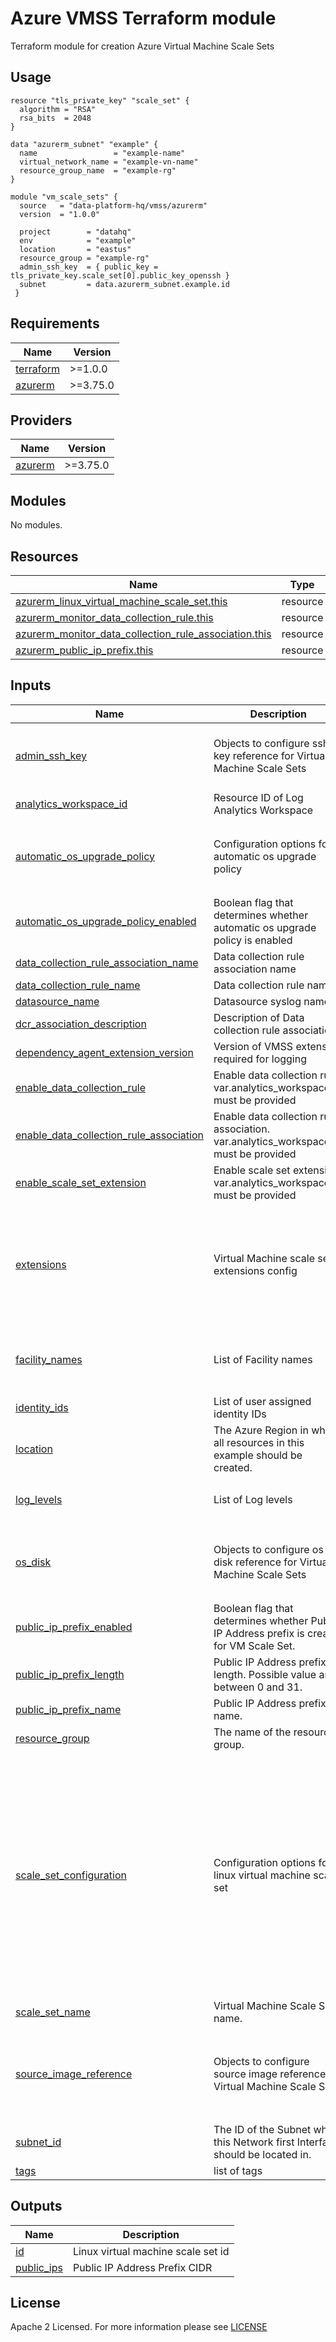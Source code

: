 # Azure VMSS Terraform module
Terraform module for creation Azure Virtual Machine Scale Sets

## Usage
```hcl
resource "tls_private_key" "scale_set" {
  algorithm = "RSA"
  rsa_bits  = 2048
}

data "azurerm_subnet" "example" {
  name                 = "example-name"
  virtual_network_name = "example-vn-name"
  resource_group_name  = "example-rg"
}

module "vm_scale_sets" {
  source   = "data-platform-hq/vmss/azurerm"
  version  = "1.0.0"
  
  project        = "datahq"
  env            = "example"
  location       = "eastus"
  resource_group = "example-rg"
  admin_ssh_key  = { public_key = tls_private_key.scale_set[0].public_key_openssh }
  subnet         = data.azurerm_subnet.example.id
 }
```
<!-- BEGIN_TF_DOCS -->
## Requirements

| Name | Version |
|------|---------|
| <a name="requirement_terraform"></a> [terraform](#requirement\_terraform) | >=1.0.0 |
| <a name="requirement_azurerm"></a> [azurerm](#requirement\_azurerm) | >=3.75.0 |

## Providers

| Name | Version |
|------|---------|
| <a name="provider_azurerm"></a> [azurerm](#provider\_azurerm) | >=3.75.0 |

## Modules

No modules.

## Resources

| Name | Type |
|------|------|
| [azurerm_linux_virtual_machine_scale_set.this](https://registry.terraform.io/providers/hashicorp/azurerm/latest/docs/resources/linux_virtual_machine_scale_set) | resource |
| [azurerm_monitor_data_collection_rule.this](https://registry.terraform.io/providers/hashicorp/azurerm/latest/docs/resources/monitor_data_collection_rule) | resource |
| [azurerm_monitor_data_collection_rule_association.this](https://registry.terraform.io/providers/hashicorp/azurerm/latest/docs/resources/monitor_data_collection_rule_association) | resource |
| [azurerm_public_ip_prefix.this](https://registry.terraform.io/providers/hashicorp/azurerm/latest/docs/resources/public_ip_prefix) | resource |

## Inputs

| Name | Description | Type | Default | Required |
|------|-------------|------|---------|:--------:|
| <a name="input_admin_ssh_key"></a> [admin\_ssh\_key](#input\_admin\_ssh\_key) | Objects to configure ssh key reference for Virtual Machine Scale Sets | <pre>object({<br>    username   = optional(string, "azureuser")<br>    public_key = string<br>  })</pre> | <pre>{<br>  "public_key": null,<br>  "username": null<br>}</pre> | no |
| <a name="input_analytics_workspace_id"></a> [analytics\_workspace\_id](#input\_analytics\_workspace\_id) | Resource ID of Log Analytics Workspace | `string` | `null` | no |
| <a name="input_automatic_os_upgrade_policy"></a> [automatic\_os\_upgrade\_policy](#input\_automatic\_os\_upgrade\_policy) | Configuration options for automatic os upgrade policy | <pre>object({<br>    disable_automatic_rollback  = optional(bool, false)<br>    enable_automatic_os_upgrade = optional(bool, false)<br>  })</pre> | `{}` | no |
| <a name="input_automatic_os_upgrade_policy_enabled"></a> [automatic\_os\_upgrade\_policy\_enabled](#input\_automatic\_os\_upgrade\_policy\_enabled) | Boolean flag that determines whether automatic os upgrade policy is enabled | `bool` | `false` | no |
| <a name="input_data_collection_rule_association_name"></a> [data\_collection\_rule\_association\_name](#input\_data\_collection\_rule\_association\_name) | Data collection rule association name | `string` | `null` | no |
| <a name="input_data_collection_rule_name"></a> [data\_collection\_rule\_name](#input\_data\_collection\_rule\_name) | Data collection rule name | `string` | `null` | no |
| <a name="input_datasource_name"></a> [datasource\_name](#input\_datasource\_name) | Datasource syslog name | `string` | `"datasource-syslog"` | no |
| <a name="input_dcr_association_description"></a> [dcr\_association\_description](#input\_dcr\_association\_description) | Description of Data collection rule association | `string` | `"Association between the Data Collection Rule and the Linux VM."` | no |
| <a name="input_dependency_agent_extension_version"></a> [dependency\_agent\_extension\_version](#input\_dependency\_agent\_extension\_version) | Version of VMSS extension required for logging | `string` | `"9.5"` | no |
| <a name="input_enable_data_collection_rule"></a> [enable\_data\_collection\_rule](#input\_enable\_data\_collection\_rule) | Enable data collection rule. var.analytics\_workspace\_id must be provided | `bool` | `false` | no |
| <a name="input_enable_data_collection_rule_association"></a> [enable\_data\_collection\_rule\_association](#input\_enable\_data\_collection\_rule\_association) | Enable data collection rule association. var.analytics\_workspace\_id must be provided | `bool` | `true` | no |
| <a name="input_enable_scale_set_extension"></a> [enable\_scale\_set\_extension](#input\_enable\_scale\_set\_extension) | Enable scale set extension. var.analytics\_workspace\_id must be provided | `bool` | `true` | no |
| <a name="input_extensions"></a> [extensions](#input\_extensions) | Virtual Machine scale set extensions config | <pre>set(object({<br>    name                 = string<br>    publisher            = string<br>    type                 = string<br>    type_handler_version = string<br>    settings             = optional(string)<br>    protected_settings   = optional(string)<br>  }))</pre> | `[]` | no |
| <a name="input_facility_names"></a> [facility\_names](#input\_facility\_names) | List of Facility names | `list(string)` | <pre>[<br>  "daemon",<br>  "syslog",<br>  "user"<br>]</pre> | no |
| <a name="input_identity_ids"></a> [identity\_ids](#input\_identity\_ids) | List of user assigned identity IDs | `list(string)` | `null` | no |
| <a name="input_location"></a> [location](#input\_location) | The Azure Region in which all resources in this example should be created. | `string` | n/a | yes |
| <a name="input_log_levels"></a> [log\_levels](#input\_log\_levels) | List of Log levels | `list(string)` | <pre>[<br>  "Debug"<br>]</pre> | no |
| <a name="input_os_disk"></a> [os\_disk](#input\_os\_disk) | Objects to configure os disk reference for Virtual Machine Scale Sets | <pre>object({<br>    caching              = optional(string, "ReadWrite")<br>    storage_account_type = optional(string, "Standard_LRS")<br>  })</pre> | `{}` | no |
| <a name="input_public_ip_prefix_enabled"></a> [public\_ip\_prefix\_enabled](#input\_public\_ip\_prefix\_enabled) | Boolean flag that determines whether Public IP Address prefix is created for VM Scale Set. | `bool` | `true` | no |
| <a name="input_public_ip_prefix_length"></a> [public\_ip\_prefix\_length](#input\_public\_ip\_prefix\_length) | Public IP Address prefix length. Possible value are between 0 and 31. | `string` | `30` | no |
| <a name="input_public_ip_prefix_name"></a> [public\_ip\_prefix\_name](#input\_public\_ip\_prefix\_name) | Public IP Address prefix name. | `string` | `null` | no |
| <a name="input_resource_group"></a> [resource\_group](#input\_resource\_group) | The name of the resource group. | `string` | n/a | yes |
| <a name="input_scale_set_configuration"></a> [scale\_set\_configuration](#input\_scale\_set\_configuration) | Configuration options for linux virtual machine scale set | <pre>object({<br>    sku                             = optional(string, "Standard_D2_v2")<br>    instances                       = optional(string, "2")<br>    admin_username                  = optional(string, "azureuser")<br>    admin_password                  = optional(string, null)<br>    disable_password_authentication = optional(bool, true)<br>    priority                        = optional(string, "Regular")<br>    overprovision                   = optional(bool, false)<br>    single_placement_group          = optional(bool, false)<br>    upgrade_mode                    = optional(string, "Manual")<br>    enable_ip_forwarding_interface  = optional(bool, false)<br>    domain_name_label               = optional(string, null)<br>    lb_backend_address_pool_ids     = optional(list(string), [])<br>  })</pre> | `{}` | no |
| <a name="input_scale_set_name"></a> [scale\_set\_name](#input\_scale\_set\_name) | Virtual Machine Scale Set name. | `string` | n/a | yes |
| <a name="input_source_image_reference"></a> [source\_image\_reference](#input\_source\_image\_reference) | Objects to configure source image reference for Virtual Machine Scale Sets | <pre>object({<br>    publisher = string<br>    offer     = string<br>    sku       = string<br>    version   = string<br>  })</pre> | <pre>{<br>  "offer": "0001-com-ubuntu-server-jammy",<br>  "publisher": "Canonical",<br>  "sku": "22_04-lts",<br>  "version": "latest"<br>}</pre> | no |
| <a name="input_subnet_id"></a> [subnet\_id](#input\_subnet\_id) | The ID of the Subnet where this Network first Interface should be located in. | `string` | n/a | yes |
| <a name="input_tags"></a> [tags](#input\_tags) | list of tags | `map(string)` | `{}` | no |

## Outputs

| Name | Description |
|------|-------------|
| <a name="output_id"></a> [id](#output\_id) | Linux virtual machine scale set id |
| <a name="output_public_ips"></a> [public\_ips](#output\_public\_ips) | Public IP Address Prefix CIDR |
<!-- END_TF_DOCS -->

## License

Apache 2 Licensed. For more information please see [LICENSE](https://github.com/data-platform-hq/terraform-azurerm-vmss/blob/main/LICENSE)
